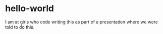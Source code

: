 # hello-world
I am at girls who code writing this as part of a presentation where we were told to do this.
